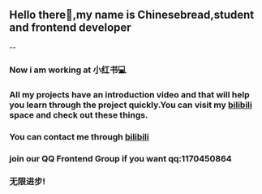 ## Hello there👋,my name is Chinesebread,student and frontend developer
--
### Now i am working at 小红书💻
### All my projects have an introduction video and that will help you learn through the project quickly.You can visit my [bilibili](https://space.bilibili.com/47733318) space and check out these things.
### You can contact me through [bilibili](https://space.bilibili.com/47733318)
### join our QQ Frontend Group if you want qq:1170450864
### 无限进步!
